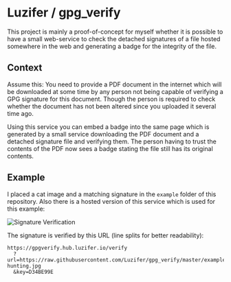 # Luzifer / gpg\_verify

This project is mainly a proof-of-concept for myself whether it is possible to have a small web-service to check the detached signatures of a file hosted somewhere in the web and generating a badge for the integrity of the file.

## Context

Assume this: You need to provide a PDF document in the internet which will be downloaded at some time by any person not being capable of verifying a GPG signature for this document. Though the person is required to check whether the document has not been altered since you uploaded it several time ago.

Using this service you can embed a badge into the same page which is generated by a small service downloading the PDF document and a detached signature file and verifying them. The person having to trust the contents of the PDF now sees a badge stating the file still has its original contents.

## Example

I placed a cat image and a matching signature in the `example` folder of this repository. Also there is a hosted version of this service which is used for this example:

![Signature Verification](https://gpgverify.hub.luzifer.io/verify?url=https://raw.githubusercontent.com/Luzifer/gpg_verify/master/example/cat-hunting.jpg&key=D34BE99E)

The signature is verified by this URL (line splits for better readability):

```
https://gpgverify.hub.luzifer.io/verify
  ?url=https://raw.githubusercontent.com/Luzifer/gpg_verify/master/example/cat-hunting.jpg
  &key=D34BE99E
```
